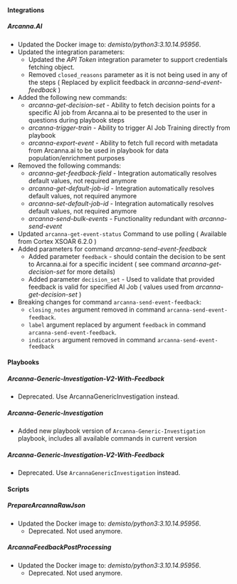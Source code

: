#### Integrations
##### Arcanna.AI
- Updated the Docker image to: *demisto/python3:3.10.14.95956*.
- Updated the integration parameters: 
  - Updated the *API Token* integration parameter to support credentials fetching object.
  - Removed `closed_reasons` parameter as it is not being used in any of the steps ( Replaced by explicit feedback in *arcanna-send-event-feedback* )
- Added the following new commands:
  - *arcanna-get-decision-set* - Ability to fetch decision points for a specific AI job from Arcanna.ai to be presented to the user in questions during playbook steps
  - *arcanna-trigger-train*        - Ability to trigger AI Job Training directly from playbook 
  - *arcanna-export-event*      - Ability to fetch full record with metadata from Arcanna.ai to be used in playbook for data population/enrichment purposes
- Removed the following commands:
  - *arcanna-get-feedback-field* - Integration automatically resolves default values, not required anymore
  - *arcanna-get-default-job-id* - Integration automatically resolves default values, not required anymore
  - *arcanna-set-default-job-id* - Integration automatically resolves default values, not required anymore
  - *arcanna-send-bulk-events* - Functionality redundant with *arcanna-send-event*
- Updated `arcanna-get-event-status` Command to use polling ( Available from Cortex XSOAR 6.2.0 )
- Added parameters for command *arcanna-send-event-feedback*
  - Added parameter `feedback` - should contain the decision to be sent to Arcanna.ai for a specific incident ( see command *arcanna-get-decision-set* for more details)
  - Added parameter `decision_set` - Used to validate that provided feedback is valid for specified AI Job ( values used from *arcanna-get-decision-set* )
- Breaking changes for command `arcanna-send-event-feedback`:
  - `closing_notes` argument removed in command `arcanna-send-event-feedback`.
  - `label` argument replaced by argument `feedback` in command `arcanna-send-event-feedback`. 
  - `indicators` argument removed in command `arcanna-send-event-feedback` 

#### Playbooks

##### Arcanna-Generic-Investigation-V2-With-Feedback
- Deprecated. Use ArcannaGenericInvestigation instead.
##### Arcanna-Generic-Investigation
- Added new playbook version of `Arcanna-Generic-Investigation` playbook, includes all available commands in current version
##### Arcanna-Generic-Investigation-V2-With-Feedback
- Deprecated. Use `ArcannaGenericInvestigation` instead.

#### Scripts
##### PrepareArcannaRawJson
- Updated the Docker image to: *demisto/python3:3.10.14.95956*.
  - Deprecated. Not used anymore.
##### ArcannaFeedbackPostProcessing
- Updated the Docker image to: *demisto/python3:3.10.14.95956*.
  - Deprecated. Not used anymore.

